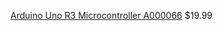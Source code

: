 [Arduino Uno R3 Microcontroller A000066](https://www.amazon.com/Arduino-Uno-R3-Microcontroller-A000066/dp/B008GRTSV6) $19.99

